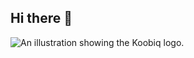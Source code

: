 ## Hi there 👋

![An illustration showing the Koobiq logo.](https://github.com/koobiq/.github/assets/567760/c1a0cdbc-0fe4-4977-9a5e-25d183aab827)
